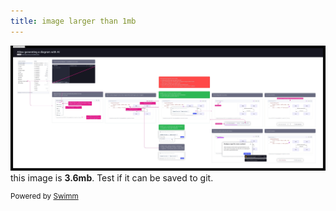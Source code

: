 ```yaml
---
title: image larger than 1mb
---
```

![](/.swm/images/image-larger-than-1mb-2024-9-16-20-19-54-349.jpg)this image is **3.6mb**. Test if it can be saved to git.

<SwmMeta version="3.0.0" repo-id="Z2l0aHViJTNBJTNBY292aWRwYXNzJTNBJTNBc2h1anV1dQ==" repo-name="covidpass"><sup>Powered by [Swimm](https://app.swimm.io/)</sup></SwmMeta>
